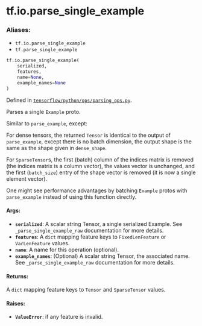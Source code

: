 <div itemscope itemtype="http://developers.google.com/ReferenceObject">
<meta itemprop="name" content="tf.io.parse_single_example" />
<meta itemprop="path" content="Stable" />
</div>

# tf.io.parse_single_example

### Aliases:

* `tf.io.parse_single_example`
* `tf.parse_single_example`

``` python
tf.io.parse_single_example(
    serialized,
    features,
    name=None,
    example_names=None
)
```



Defined in [`tensorflow/python/ops/parsing_ops.py`](/code/stable/tensorflow/python/ops/parsing_ops.py).

Parses a single `Example` proto.

Similar to `parse_example`, except:

For dense tensors, the returned `Tensor` is identical to the output of
`parse_example`, except there is no batch dimension, the output shape is the
same as the shape given in `dense_shape`.

For `SparseTensor`s, the first (batch) column of the indices matrix is removed
(the indices matrix is a column vector), the values vector is unchanged, and
the first (`batch_size`) entry of the shape vector is removed (it is now a
single element vector).

One might see performance advantages by batching `Example` protos with
`parse_example` instead of using this function directly.

#### Args:

* <b>`serialized`</b>: A scalar string Tensor, a single serialized Example.
    See `_parse_single_example_raw` documentation for more details.
* <b>`features`</b>: A `dict` mapping feature keys to `FixedLenFeature` or
    `VarLenFeature` values.
* <b>`name`</b>: A name for this operation (optional).
* <b>`example_names`</b>: (Optional) A scalar string Tensor, the associated name.
    See `_parse_single_example_raw` documentation for more details.


#### Returns:

A `dict` mapping feature keys to `Tensor` and `SparseTensor` values.


#### Raises:

* <b>`ValueError`</b>: if any feature is invalid.